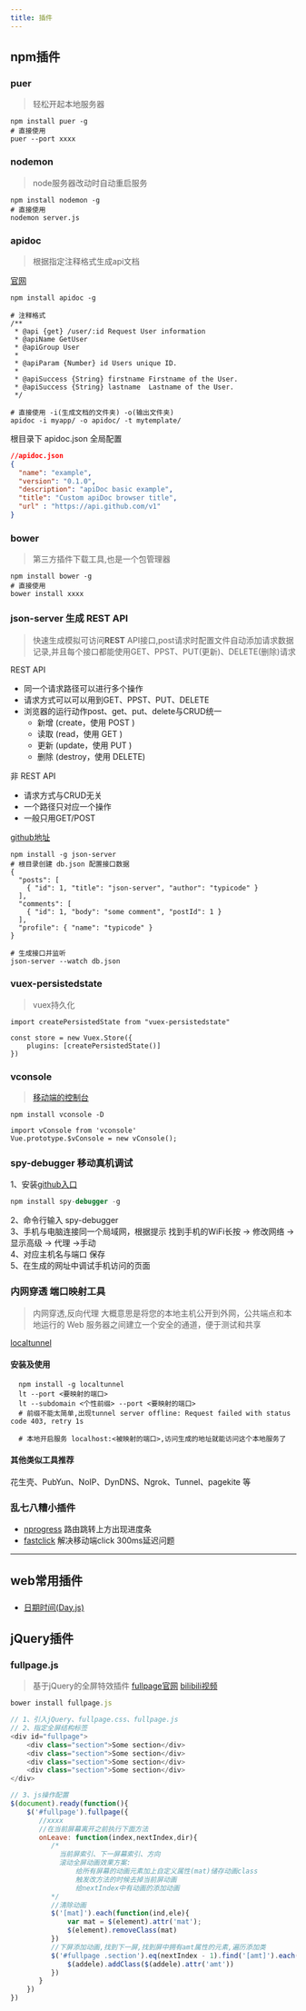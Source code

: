 ```yaml
---
title: 插件
---
```


## npm插件
### puer 
> 轻松开起本地服务器  

```shell
npm install puer -g
# 直接使用
puer --port xxxx 
```

### nodemon 
> node服务器改动时自动重启服务  

```shell
npm install nodemon -g
# 直接使用
nodemon server.js  
```

### apidoc 
> 根据指定注释格式生成api文档

[官网](https://apidocjs.com/#install)

```shell
npm install apidoc -g

# 注释格式
/**
 * @api {get} /user/:id Request User information
 * @apiName GetUser
 * @apiGroup User
 *
 * @apiParam {Number} id Users unique ID.
 *
 * @apiSuccess {String} firstname Firstname of the User.
 * @apiSuccess {String} lastname  Lastname of the User.
 */

# 直接使用 -i(生成文档的文件夹) -o(输出文件夹)
apidoc -i myapp/ -o apidoc/ -t mytemplate/

```
根目录下 apidoc.json 全局配置
```json
//apidoc.json
{
  "name": "example",
  "version": "0.1.0",
  "description": "apiDoc basic example",
  "title": "Custom apiDoc browser title",
  "url" : "https://api.github.com/v1"
}
```


### bower 
> 第三方插件下载工具,也是一个包管理器

```shell
npm install bower -g
# 直接使用
bower install xxxx
```

### json-server 生成 REST API
> 快速生成模拟可访问**REST** API接口,post请求时配置文件自动添加请求数据记录,并且每个接口都能使用GET、PPST、PUT(更新)、DELETE(删除)请求

REST API
- 同一个请求路径可以进行多个操作
- 请求方式可以可以用到GET、PPST、PUT、DELETE
- 浏览器的运行动作post、get、put、delete与CRUD统一
  - 新增 (create，使用 POST )
  - 读取 (read，使用 GET )
  - 更新 (update，使用 PUT )
  - 删除 (destroy，使用 DELETE)

非 REST API
- 请求方式与CRUD无关
- 一个路径只对应一个操作
- 一般只用GET/POST


[github地址](https://github.com/typicode/json-server#getting-started)

```shell
npm install -g json-server
# 根目录创建 db.json 配置接口数据
{
  "posts": [
    { "id": 1, "title": "json-server", "author": "typicode" }
  ],
  "comments": [
    { "id": 1, "body": "some comment", "postId": 1 }
  ],
  "profile": { "name": "typicode" }
}

# 生成接口并监听
json-server --watch db.json
```

### vuex-persistedstate
> vuex持久化

```shell
import createPersistedState from "vuex-persistedstate"

const store = new Vuex.Store({
    plugins: [createPersistedState()]
})
```
### vconsole
> [移动端的控制台](https://www.npmjs.com/package/vconsole)

```shell
npm install vconsole -D

import vConsole from 'vconsole'
Vue.prototype.$vConsole = new vConsole();
```
### spy-debugger 移动真机调试
1、安装[github入口](https://github.com/wuchangming/spy-debugger)
```javascript
npm install spy-debugger -g
```
2、命令行输入 spy-debugger  
3、手机与电脑连接同一个局域网，根据提示 找到手机的WiFi长按 -> 修改网络 -> 显示高级 -> 代理 ->手动  
4、对应主机名与端口 保存  
5、在生成的网址中调试手机访问的页面

### 内网穿透 端口映射工具
> 内网穿透,反向代理  大概意思是将您的本地主机公开到外网，公共端点和本地运行的 Web 服务器之间建立一个安全的通道，便于测试和共享

[localtunnel](https://www.npmjs.com/package/localtunnel)

#### 安装及使用
```shell
  npm install -g localtunnel  
  lt --port <要映射的端口>
  lt --subdomain <个性前缀> --port <要映射的端口>
  # 前缀不能太简单,出现tunnel server offline: Request failed with status code 403, retry 1s

  # 本地开启服务 localhost:<被映射的端口>,访问生成的地址就能访问这个本地服务了
```
#### 其他类似工具推荐
花生壳、PubYun、NoIP、DynDNS、Ngrok、Tunnel、pagekite 等


### 乱七八糟小插件
- [nprogress](https://www.npmjs.com/package/nprogress)  路由跳转上方出现进度条
- [fastclick](https://www.npmjs.com/package/fastclick)  解决移动端click 300ms延迟问题
---
## web常用插件
### 
+ [日期时间(Day.js)](https://www.cnblogs.com/cjrfan/p/9154539.html)

## jQuery插件
### fullpage.js 
> 基于jQuery的全屏特效插件 [fullpage官网](http://fullpage.81hu.com/)  [bilibili视频](https://www.bilibili.com/video/BV1Ks411V7Kg?p=49)

```javascript
bower install fullpage.js

// 1、引入jQuery、fullpage.css、fullpage.js
// 2、指定全屏结构标签
<div id="fullpage">
    <div class="section">Some section</div>
    <div class="section">Some section</div>
    <div class="section">Some section</div>
    <div class="section">Some section</div>
</div>

// 3、js操作配置
$(document).ready(function(){
    $('#fullpage').fullpage({
       //xxxx
       //在当前屏幕离开之前执行下面方法
       onLeave: function(index,nextIndex,dir){
          /*
            当前屏索引、下一屏幕索引、方向
            滚动全屏动画效果方案:
                给所有屏幕的动画元素加上自定义属性(mat)储存动画class
                触发改方法的时候去掉当前屏动画
                给nextIndex中有动画的添加动画
          */
          //清除动画
          $('[mat]').each(function(ind,ele){
              var mat = $(element).attr('mat');
              $(element).removeClass(mat)
          })
          //下屏添加动画,找到下一屏,找到屏中拥有amt属性的元素,遍历添加类
          $('#fullpage .section').eq(nextIndex - 1).find('[amt]').each(function(addi,addele){
              $(addele).addClass($(addele).attr('amt'))
          })
       }
    })
})
```



